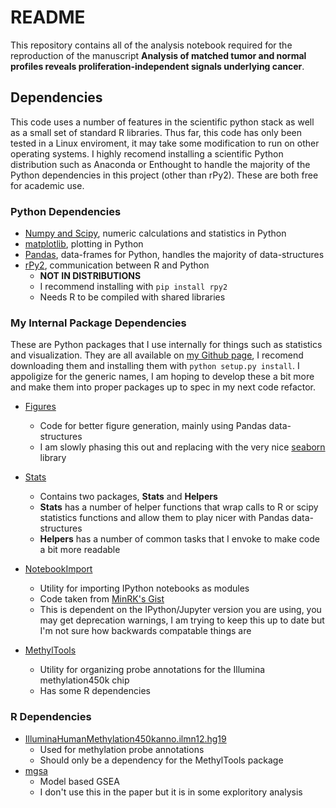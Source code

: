 
# README

This repository contains all of the analysis notebook required for the reproduction of the manuscript __Analysis of matched tumor and normal profiles reveals proliferation-independent signals underlying cancer__.  

## Dependencies  

This code uses a number of features in the scientific python stack as well as a small set of standard R libraries. Thus far, this code has only been tested in a Linux enviroment, it may take some modification to run on other operating systems.
I highly recomend installing a scientific Python distribution such as Anaconda or Enthought to handle the majority of the Python dependencies in this project (other than rPy2). These are both free for academic use.

### Python Dependencies 

* [Numpy and Scipy](http://www.scipy.org/), numeric calculations and statistics in Python 
* [matplotlib](http://matplotlib.org/), plotting in Python
* [Pandas](http://pandas.pydata.org/), data-frames for Python, handles the majority of data-structures  
* [rPy2](http://rpy.sourceforge.net/rpy2.html), communication between R and Python  
  * __NOT IN DISTRIBUTIONS__  
  * I recommend installing with `pip install rpy2`  
  * Needs R to be compiled with shared libraries  

### My Internal Package Dependencies

These are Python packages that I use internally for things such as statistics and visualization. They are all available on [my Github page](https://github.com/theandygross), I recomend downloading them and installing them with `python setup.py install`.  I appoligize for the generic names, I am hoping to develop these a bit more and make them into proper packages up to spec in my next code refactor.   

* [Figures](https://github.com/theandygross/Figures) 
  * Code for better figure generation, mainly using Pandas data-structures 
  * I am slowly phasing this out and replacing with the very nice [seaborn](http://stanford.edu/~mwaskom/software/seaborn/index.html) library  
  
* [Stats](https://github.com/theandygross/Stats)  
  * Contains two packages, __Stats__ and __Helpers__ 
  * __Stats__ has a number of helper functions that wrap calls to R or scipy statistics functions and allow them to play nicer with Pandas data-structures  
  * __Helpers__ has a number of common tasks that I envoke to make code a bit more readable 
  
* [NotebookImport](https://github.com/theandygross/NotebookImport) 
  * Utility for importing IPython notebooks as modules
  * Code taken from [MinRK's Gist](http://nbviewer.ipython.org/gist/minrk/6011986) 
  * This is dependent on the IPython/Jupyter version you are using, you may get deprecation warnings, I am trying to keep this up to date but I'm not sure how backwards compatable things are
  
* [MethylTools](https://github.com/theandygross/MethylTools)
  * Utility for organizing probe annotations for the Illumina methylation450k chip 
  * Has some R dependencies

### R Dependencies 
* [IlluminaHumanMethylation450kanno.ilmn12.hg19](http://bioconductor.org/packages/release/data/annotation/html/IlluminaHumanMethylation450kanno.ilmn12.hg19.html)
    * Used for methylation probe annotations 
    * Should only be a dependency for the MethylTools package
* [mgsa](http://www.bioconductor.org/packages/release/bioc/html/mgsa.html) 
    * Model based GSEA  
    * I don't use this in the paper but it is in some exploritory analysis
